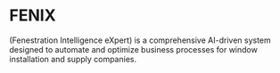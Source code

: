 # FENIX
 (Fenestration Intelligence eXpert) is a comprehensive AI-driven system designed to automate and optimize business processes for window installation and supply companies.
